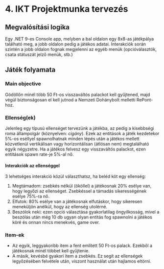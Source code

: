 # 4. IKT Projektmunka tervezés

## Megvalósítási logika

Egy .NET 9-es Console app, melyben a bal oldalon egy 8x8-as játékpálya található meg, a jobb oldalon pedig a játékos adatai. Interakciók során szintén a jobb oldalon fognak megjelenni az egyéb menük (opcióválasztók, csata státuszát jelző menük, stb.)

## Játék folyamata

### Main objective

Gödöllőn minél több 50 Ft-os visszaváltós palackot kell gyűjtened, majd végül biztonságosan el kell jutnod a Nemzeti Dohánybolt melletti RePont-hoz.

### Ellenség(ek)

Jelenleg egy típusú ellenséget tervezünk a játékba, az pedig a kisebbségi roma állampolgár (köznyelven: *cigány*). Ezek az entitások a játék kezdetekor 5%-os eséllyel spawnolhatnak minden lépés után a játékos mellett közvetlenül vertikálisan vagy horizontálisan (átlósan nem) megtalálható egyik négyzetre. Ha a játékos felvesz egy visszaváltós palackot, ezen entitások spawn rate-je 5%-al nő.

#### Interakciók az ellenséggel

3 lehetséges interakció közül választhatsz, ha beléd köt egy ellenség:

1.  Megtámadom: zsebkés nélkül (ököllel) a játékosnak 20% esélye van, hogy legyőzi az ellenséget. Zsebkéssel a támadás sikerességének esélye 75%-ra nő.
2. Elfutok: 80% esélye van a játékosnak elfutáskor, hogy sikeresen meneküljön anélkül, hogy az ellenség utolérné.
3. Beszólok neki: ezen opció választása gyakorlatilag öngyilkosság, mivel a beszólás után még 10 db ugyan olyan entitás fog spawnolni a játékos köré és onnan nincs menekvés, game over.

### Item-ek

- Az egyik, leggyakoribb item a fent említett 50 Ft-os palack. Ezekből a játékosnak minél többet kell gyűjtenie.
- A másik, kevésbé gyakori item a zsebkés. Ez segít az ellenségek legyőzésében felvétele után, viszont használat után hajlamos eltörni.